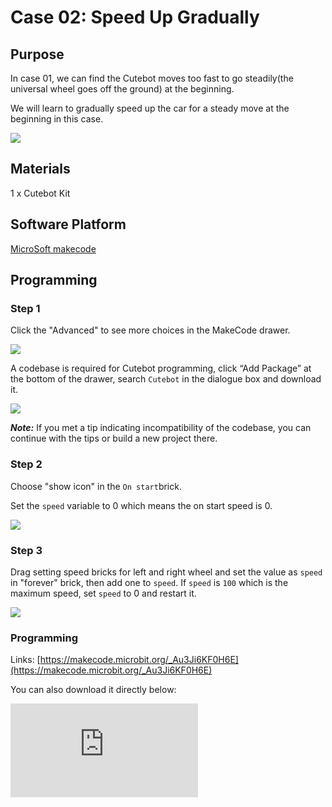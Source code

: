 ﻿# Case 02: Speed Up Gradually

## Purpose

In case 01, we can find the Cutebot moves too fast to go steadily(the universal wheel goes off the ground) at the beginning.

We will learn to gradually speed up the car for a steady move at the beginning in this case.

![](https://wiki-media-ef.oss-cn-hongkong.aliyuncs.com/i18n/en/docusaurus-plugin-content-docs/current/microbit/microbit-smart-car/microbit-smart-cutebot/images/cutebot-case-02-01.png)

## Materials

1 x Cutebot Kit

## Software Platform

[MicroSoft makecode](https://makecode.microbit.org/#)

## Programming

### Step 1

Click the "Advanced" to see more choices in the MakeCode drawer.

![](https://wiki-media-ef.oss-cn-hongkong.aliyuncs.com/i18n/en/docusaurus-plugin-content-docs/current/microbit/microbit-smart-car/microbit-smart-cutebot/images/cutebot-pk-1.png)

A codebase is required for Cutebot programming, click “Add Package” at the bottom of the drawer, search `Cutebot` in the dialogue box and download it.

![](https://wiki-media-ef.oss-cn-hongkong.aliyuncs.com/i18n/en/docusaurus-plugin-content-docs/current/microbit/microbit-smart-car/microbit-smart-cutebot/images/cutebot-pk-11.png)

***Note:*** If you met a tip indicating incompatibility of the codebase, you can continue with the tips or build a new project there.

### Step 2

Choose "show icon" in the `On start`brick.

Set the `speed` variable to 0 which means the on start speed is 0.

![](https://wiki-media-ef.oss-cn-hongkong.aliyuncs.com/i18n/en/docusaurus-plugin-content-docs/current/microbit/microbit-smart-car/microbit-smart-cutebot/images/case_02_01.png)

### Step 3

Drag setting speed bricks for left and right wheel and set the value as `speed` in "forever" brick, then add one to `speed`.
If `speed` is `100` which is the maximum speed, set `speed` to 0 and restart it.

![](https://wiki-media-ef.oss-cn-hongkong.aliyuncs.com/i18n/en/docusaurus-plugin-content-docs/current/microbit/microbit-smart-car/microbit-smart-cutebot/images/case_02_02.png)

### Programming

Links: [https://makecode.microbit.org/_Au3Ji6KF0H6E](https://makecode.microbit.org/_Au3Ji6KF0H6E)

You can also download it directly below:

<div
    style={{
        position: 'relative',
        paddingBottom: '60%',
        overflow: 'hidden',
    }}
>
    <iframe
        src="https://makecode.microbit.org/_Au3Ji6KF0H6E"
        frameborder="0"
        sandbox="allow-popups allow-forms allow-scripts allow-same-origin"
        style={{
            position: 'absolute',
            width: '100%',
            height: '100%',
        }}
    />
</div>


## Result

The Cutebot speeds up gradually and the universal wheel will not go off the ground due to the high speed.

![](https://wiki-media-ef.oss-cn-hongkong.aliyuncs.com/i18n/en/docusaurus-plugin-content-docs/current/microbit/microbit-smart-car/microbit-smart-cutebot/images/cutebot-case-02.gif)

## Exploration

How to program to make the car speed up gradually and then speed down gradually?

## FAQ
---
## Relevant Files
---
